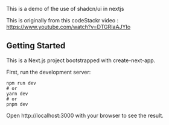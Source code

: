 This is a demo of the use of shadcn/ui in nextjs

This is originally from this codeStackr video : https://www.youtube.com/watch?v=DTGRIaAJYIo
## Getting Started

This is a Next.js project bootstrapped with create-next-app.

First, run the development server:
```
npm run dev
# or
yarn dev
# or
pnpm dev
```
Open http://localhost:3000 with your browser to see the result.